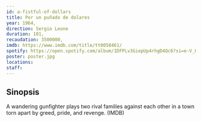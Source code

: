 ```yaml
---
id: a-fistful-of-dollars
title: Por un puñado de dolares
year: 1964,
direction: Sergio Leone
duration: 101,
recaudation: 3500000,
imdb: https://www.imdb.com/title/tt0058461/
spotify: https://open.spotify.com/album/1DFPLv3GiepUp4rhgD4Qc6?si=e-V_805cSu-mhVlN471PSQ
poster: poster.jpg
locations:
staff:
---
```


## Sinopsis

A wandering gunfighter plays two rival families against each other in a town
torn apart by greed, pride, and revenge. (IMDB)
